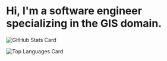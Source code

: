 # Hi, I'm a software engineer specializing in the GIS domain.

![GitHub Stats Card](https://github-readme-stats.vercel.app/api?username=John-Hiroshi)

![Top Languages Card](https://github-readme-stats.vercel.app/api/top-langs/?username=John-Hiroshi)

<!--
**nokonoko1203/nokonoko1203** is a ✨ _special_ ✨ repository because its `README.md` (this file) appears on your GitHub profile.

Here are some ideas to get you started:

- 🔭 I’m currently working on ...
- 🌱 I’m currently learning ...
- 👯 I’m looking to collaborate on ...
- 🤔 I’m looking for help with ...
- 💬 Ask me about ...
- 📫 How to reach me: ...
- 😄 Pronouns: ...
- ⚡ Fun fact: ...
-->
